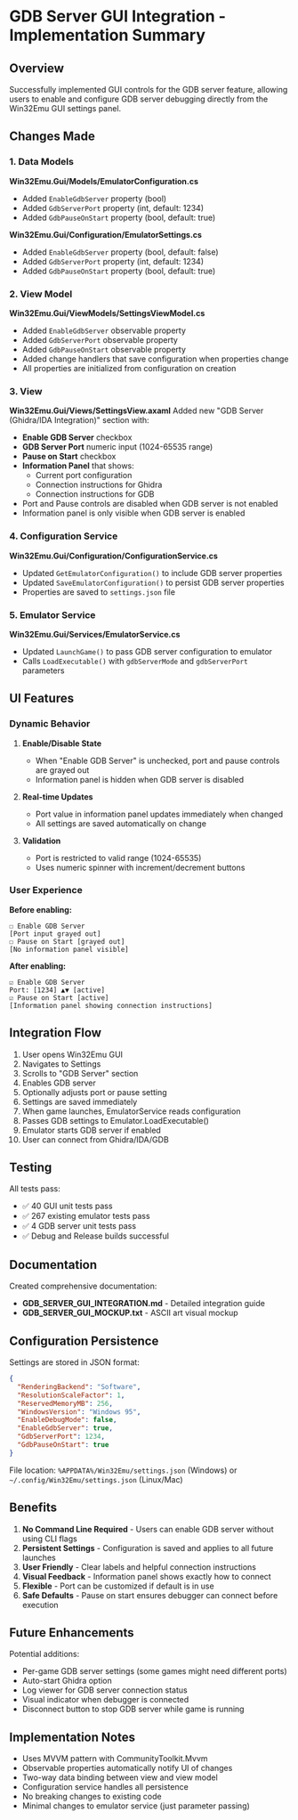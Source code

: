 # GDB Server GUI Integration - Implementation Summary

## Overview

Successfully implemented GUI controls for the GDB server feature, allowing users to enable and configure GDB server debugging directly from the Win32Emu GUI settings panel.

## Changes Made

### 1. Data Models

**Win32Emu.Gui/Models/EmulatorConfiguration.cs**
- Added `EnableGdbServer` property (bool)
- Added `GdbServerPort` property (int, default: 1234)
- Added `GdbPauseOnStart` property (bool, default: true)

**Win32Emu.Gui/Configuration/EmulatorSettings.cs**
- Added `EnableGdbServer` property (bool, default: false)
- Added `GdbServerPort` property (int, default: 1234)
- Added `GdbPauseOnStart` property (bool, default: true)

### 2. View Model

**Win32Emu.Gui/ViewModels/SettingsViewModel.cs**
- Added `EnableGdbServer` observable property
- Added `GdbServerPort` observable property
- Added `GdbPauseOnStart` observable property
- Added change handlers that save configuration when properties change
- All properties are initialized from configuration on creation

### 3. View

**Win32Emu.Gui/Views/SettingsView.axaml**
Added new "GDB Server (Ghidra/IDA Integration)" section with:
- **Enable GDB Server** checkbox
- **GDB Server Port** numeric input (1024-65535 range)
- **Pause on Start** checkbox
- **Information Panel** that shows:
  - Current port configuration
  - Connection instructions for Ghidra
  - Connection instructions for GDB
- Port and Pause controls are disabled when GDB server is not enabled
- Information panel is only visible when GDB server is enabled

### 4. Configuration Service

**Win32Emu.Gui/Configuration/ConfigurationService.cs**
- Updated `GetEmulatorConfiguration()` to include GDB server properties
- Updated `SaveEmulatorConfiguration()` to persist GDB server properties
- Properties are saved to `settings.json` file

### 5. Emulator Service

**Win32Emu.Gui/Services/EmulatorService.cs**
- Updated `LaunchGame()` to pass GDB server configuration to emulator
- Calls `LoadExecutable()` with `gdbServerMode` and `gdbServerPort` parameters

## UI Features

### Dynamic Behavior

1. **Enable/Disable State**
   - When "Enable GDB Server" is unchecked, port and pause controls are grayed out
   - Information panel is hidden when GDB server is disabled

2. **Real-time Updates**
   - Port value in information panel updates immediately when changed
   - All settings are saved automatically on change

3. **Validation**
   - Port is restricted to valid range (1024-65535)
   - Uses numeric spinner with increment/decrement buttons

### User Experience

**Before enabling:**
```
☐ Enable GDB Server
[Port input grayed out]
☐ Pause on Start [grayed out]
[No information panel visible]
```

**After enabling:**
```
☑ Enable GDB Server
Port: [1234] ▲▼ [active]
☑ Pause on Start [active]
[Information panel showing connection instructions]
```

## Integration Flow

1. User opens Win32Emu GUI
2. Navigates to Settings
3. Scrolls to "GDB Server" section
4. Enables GDB server
5. Optionally adjusts port or pause setting
6. Settings are saved immediately
7. When game launches, EmulatorService reads configuration
8. Passes GDB settings to Emulator.LoadExecutable()
9. Emulator starts GDB server if enabled
10. User can connect from Ghidra/IDA/GDB

## Testing

All tests pass:
- ✅ 40 GUI unit tests pass
- ✅ 267 existing emulator tests pass
- ✅ 4 GDB server unit tests pass
- ✅ Debug and Release builds successful

## Documentation

Created comprehensive documentation:
- **GDB_SERVER_GUI_INTEGRATION.md** - Detailed integration guide
- **GDB_SERVER_GUI_MOCKUP.txt** - ASCII art visual mockup

## Configuration Persistence

Settings are stored in JSON format:

```json
{
  "RenderingBackend": "Software",
  "ResolutionScaleFactor": 1,
  "ReservedMemoryMB": 256,
  "WindowsVersion": "Windows 95",
  "EnableDebugMode": false,
  "EnableGdbServer": true,
  "GdbServerPort": 1234,
  "GdbPauseOnStart": true
}
```

File location: `%APPDATA%/Win32Emu/settings.json` (Windows) or `~/.config/Win32Emu/settings.json` (Linux/Mac)

## Benefits

1. **No Command Line Required** - Users can enable GDB server without using CLI flags
2. **Persistent Settings** - Configuration is saved and applies to all future launches
3. **User Friendly** - Clear labels and helpful connection instructions
4. **Visual Feedback** - Information panel shows exactly how to connect
5. **Flexible** - Port can be customized if default is in use
6. **Safe Defaults** - Pause on start ensures debugger can connect before execution

## Future Enhancements

Potential additions:
- Per-game GDB server settings (some games might need different ports)
- Auto-start Ghidra option
- Log viewer for GDB server connection status
- Visual indicator when debugger is connected
- Disconnect button to stop GDB server while game is running

## Implementation Notes

- Uses MVVM pattern with CommunityToolkit.Mvvm
- Observable properties automatically notify UI of changes
- Two-way data binding between view and view model
- Configuration service handles all persistence
- No breaking changes to existing code
- Minimal changes to emulator service (just parameter passing)
